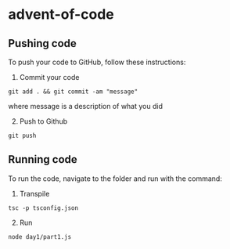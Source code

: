 # advent-of-code

## Pushing code
To push your code to GitHub, follow these instructions:

1. Commit your code
```
git add . && git commit -am "message"
```
where message is a description of what you did

2. Push to Github
```
git push
```



## Running code
To run the code, navigate to the folder and run with the command:


1. Transpile
```
tsc -p tsconfig.json
```

2. Run
```
node day1/part1.js 
```
